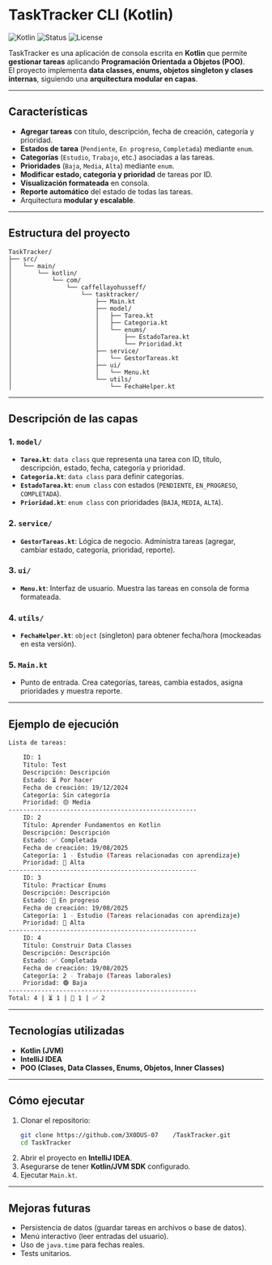 # TaskTracker CLI (Kotlin)

![Kotlin](https://img.shields.io/badge/Kotlin-1.9-blue?logo=kotlin&logoColor=white)
![Status](https://img.shields.io/badge/Status-Completed-brightgreen)
![License](https://img.shields.io/badge/License-MIT-lightgrey)

TaskTracker es una aplicación de consola escrita en **Kotlin** que permite **gestionar tareas** aplicando **Programación Orientada a Objetos (POO)**.  
El proyecto implementa **data classes, enums, objetos singleton y clases internas**, siguiendo una **arquitectura modular en capas**.

---

## **Características**

- **Agregar tareas** con título, descripción, fecha de creación, categoría y prioridad.
- **Estados de tarea** (`Pendiente`, `En progreso`, `Completada`) mediante `enum`.
- **Categorías** (`Estudio`, `Trabajo`, etc.) asociadas a las tareas.
- **Prioridades** (`Baja`, `Media`, `Alta`) mediante `enum`.
- **Modificar estado, categoría y prioridad** de tareas por ID.
- **Visualización formateada** en consola.
- **Reporte automático** del estado de todas las tareas.
- Arquitectura **modular y escalable**.

---

## **Estructura del proyecto**

```
TaskTracker/
├── src/
│   └── main/
│       └── kotlin/
│           └── com/
│               └── caffellayohusseff/
│                   └── tasktracker/
│                       ├── Main.kt
│                       ├── model/
│                       │   ├── Tarea.kt
│                       │   ├── Categoria.kt
│                       │   └── enums/
│                       │       ├── EstadoTarea.kt
│                       │       └── Prioridad.kt
│                       ├── service/
│                       │   └── GestorTareas.kt
│                       ├── ui/
│                       │   └── Menu.kt
│                       └── utils/
│                           └── FechaHelper.kt
```

---

## **Descripción de las capas**

### **1. `model/`**
- **`Tarea.kt`**: `data class` que representa una tarea con ID, título, descripción, estado, fecha, categoría y prioridad.  
- **`Categoria.kt`**: `data class` para definir categorías.
- **`EstadoTarea.kt`**: `enum class` con estados (`PENDIENTE`, `EN_PROGRESO`, `COMPLETADA`).
- **`Prioridad.kt`**: `enum class` con prioridades (`BAJA`, `MEDIA`, `ALTA`).

### **2. `service/`**
- **`GestorTareas.kt`**: Lógica de negocio. Administra tareas (agregar, cambiar estado, categoría, prioridad, reporte).

### **3. `ui/`**
- **`Menu.kt`**: Interfaz de usuario. Muestra las tareas en consola de forma formateada.

### **4. `utils/`**
- **`FechaHelper.kt`**: `object` (singleton) para obtener fecha/hora (mockeadas en esta versión).

### **5. `Main.kt`**
- Punto de entrada. Crea categorías, tareas, cambia estados, asigna prioridades y muestra reporte.

---

## **Ejemplo de ejecución**

```bash
Lista de tareas:

    ID: 1
    Título: Test
    Descripción: Descripción
    Estado: ⏳ Por hacer
    Fecha de creación: 19/12/2024
    Categoría: Sin categoría
    Prioridad: 🟡 Media
----------------------------------------------------
    ID: 2
    Título: Aprender Fundamentos en Kotlin
    Descripción: Descripción
    Estado: ✅ Completada
    Fecha de creación: 19/08/2025
    Categoría: 1 - Estudio (Tareas relacionadas con aprendizaje)
    Prioridad: 🔴 Alta
----------------------------------------------------
    ID: 3
    Título: Practicar Enums
    Descripción: Descripción
    Estado: 🔄 En progreso
    Fecha de creación: 19/08/2025
    Categoría: 1 - Estudio (Tareas relacionadas con aprendizaje)
    Prioridad: 🔴 Alta
----------------------------------------------------
    ID: 4
    Título: Construir Data Classes
    Descripción: Descripción
    Estado: ✅ Completada
    Fecha de creación: 19/08/2025
    Categoría: 2 - Trabajo (Tareas laborales)
    Prioridad: 🟢 Baja
----------------------------------------------------
Total: 4 | ⏳ 1 | 🔄 1 | ✅ 2
```

---

## **Tecnologías utilizadas**
- **Kotlin (JVM)**
- **IntelliJ IDEA**
- **POO (Clases, Data Classes, Enums, Objetos, Inner Classes)**

---

## **Cómo ejecutar**
1. Clonar el repositorio:
   ```bash
   git clone https://github.com/3X0DUS-07    /TaskTracker.git
   cd TaskTracker
   ```
2. Abrir el proyecto en **IntelliJ IDEA**.
3. Asegurarse de tener **Kotlin/JVM SDK** configurado.
4. Ejecutar `Main.kt`.

---

## **Mejoras futuras**
- Persistencia de datos (guardar tareas en archivos o base de datos).
- Menú interactivo (leer entradas del usuario).
- Uso de `java.time` para fechas reales.
- Tests unitarios.
